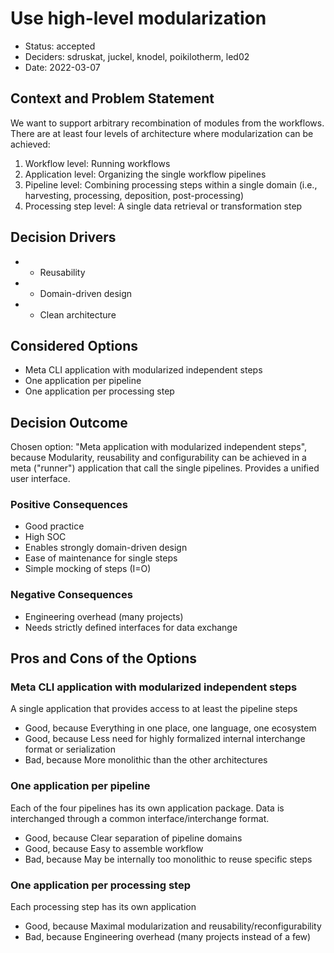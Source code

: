 <!--
SPDX-FileCopyrightText: 2022 Stephan Druskat, Oliver Bertuch, Oliver Knodel, Guido Juckeland, Michael Meinel

SPDX-License-Identifier: CC-BY-SA-4.0
-->

# Use high-level modularization

* Status: accepted
* Deciders: sdruskat, juckel, knodel, poikilotherm, led02
* Date: 2022-03-07

## Context and Problem Statement

We want to support arbitrary recombination of modules from the workflows.
There are at least four levels of architecture where modularization can be achieved:
1. Workflow level: Running workflows
1. Application level: Organizing the single workflow pipelines
2. Pipeline level: Combining processing steps within a single domain (i.e., harvesting, processing, deposition, post-processing)
3. Processing step level: A single data retrieval or transformation step

## Decision Drivers

* - Reusability
* - Domain-driven design
* - Clean architecture

## Considered Options

* Meta CLI application with modularized independent steps
* One application per pipeline
* One application per processing step

## Decision Outcome

Chosen option: "Meta application with modularized independent steps", because Modularity, reusability and configurability can be achieved in a meta ("runner") application that call the single pipelines. Provides a unified user interface.

### Positive Consequences

* Good practice
* High SOC
* Enables strongly domain-driven design
* Ease of maintenance for single steps
* Simple mocking of steps (I=O)

### Negative Consequences

* Engineering overhead (many projects)
* Needs strictly defined interfaces for data exchange

## Pros and Cons of the Options

### Meta CLI application with modularized independent steps

A single application that provides access to at least the pipeline steps

* Good, because Everything in one place, one language, one ecosystem
* Good, because Less need for highly formalized internal interchange format or serialization
* Bad, because More monolithic than the other architectures

### One application per pipeline

Each of the four pipelines has its own application package. Data is interchanged through a common interface/interchange format.

* Good, because Clear separation of pipeline domains
* Good, because Easy to assemble workflow
* Bad, because May be internally too monolithic to reuse specific steps

### One application per processing step

Each processing step has its own application

* Good, because Maximal modularization and reusability/reconfigurability
* Bad, because Engineering overhead (many projects instead of a few)

